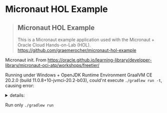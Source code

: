 # Micronaut HOL Example
>## Micronaut HOL Example
>This is a Micronaut example application used with the Micronaut + Oracle Cloud Hands-on-Lab (HOL). 
>https://github.com/graemerocher/micronaut-hol-example

Micronaut init. From https://oracle.github.io/learning-library/developer-library/micronaut-oci-atp/workshops/freetier/

Running under Windows + OpenJDK Runtime Environment GraalVM CE 20.2.0 (build 11.0.8+10-jvmci-20.2-b03), could'nt execute `./gradlew run -t`, causing error:
<details>
  <summary>details:</summary>

```
[ForkJoinPool.commonPool-worker-7] ERROR i.m.context.DefaultBeanContext - Parallel Bean definition [io.micronaut.scheduling.io.watch.osx.MacOsWatchThread] could not be loaded: Error instantiating bean of type [io.micronaut.scheduling.io.watch.osx.MacOsWatchThread]: Unable to load library 'Carbon':
The specified module could not be found.

The specified module could not be found.

The specified module could not be found.

Native library (win32-x86-64/Carbon.dll) not found in resource path ...
```

</details>

Run only `./gradlew run`

